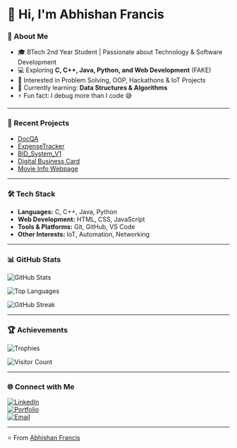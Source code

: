 # 👋 Hi, I'm Abhishan Francis  

### 🚀 About Me  
- 🎓 BTech 2nd Year Student | Passionate about Technology & Software Development  
- 💻 Exploring **C, C++, Java, Python, and Web Development**  (FAKE)
- 🎯 Interested in Problem Solving, OOP, Hackathons & IoT Projects  
- 🌱 Currently learning: **Data Structures & Algorithms**  
- ⚡ Fun fact: I debug more than I code 😅  

---
###  📁 Recent Projects 
- [DocQA](https://github.com/falconishere/DocQA)
- [ExpenseTracker](https://github.com/falconishere/ExpenseTracker)
- [BID_System_V1](https://github.com/JuliusDude/BID_System_V1)
- [Digital Business Card](https://github.com/falconishere/business-card-flip)
- [Movie Info Webpage](https://github.com/falconishere/Movie-info)
---

### 🛠️ Tech Stack  
- **Languages:** C, C++, Java, Python  
- **Web Development:** HTML, CSS, JavaScript  
- **Tools & Platforms:** Git, GitHub, VS Code  
- **Other Interests:** IoT, Automation, Networking  

---

### 📊 GitHub Stats  
![GitHub Stats](https://github-readme-stats.vercel.app/api?username=falconishere&show_icons=true&theme=radical)  

![Top Languages](https://github-readme-stats.vercel.app/api/top-langs/?username=falconishere&layout=compact&theme=radical)  

![GitHub Streak](https://streak-stats.demolab.com?user=falconishere&theme=radical&hide_border=true)  

---

### 🏆 Achievements  
![Trophies](https://github-profile-trophy.vercel.app/?username=falconishere&theme=radical&no-frame=true&margin-w=15&row=1)  

![Visitor Count](https://komarev.com/ghpvc/?username=falconishere&style=for-the-badge&color=blue)  

---

### 🌐 Connect with Me  
[![LinkedIn](https://img.shields.io/badge/LinkedIn-blue?style=for-the-badge&logo=linkedin)](https://www.linkedin.com/in/abhishanfrancis/)  
[![Portfolio](https://img.shields.io/badge/Portfolio-000?style=for-the-badge&logo=firefox)](https://github.com/falconishere)  
[![Email](https://img.shields.io/badge/Email-red?style=for-the-badge&logo=gmail)](mailto:youremail@example.com)  

---

⭐️ From [Abhishan Francis](https://github.com/falconishere)  
